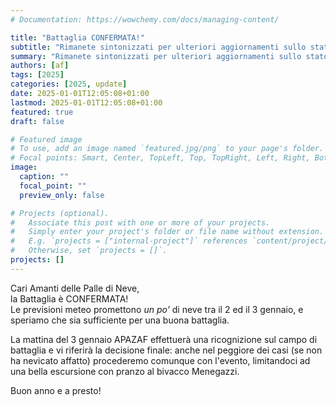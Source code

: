 ```yaml
---
# Documentation: https://wowchemy.com/docs/managing-content/

title: "Battaglia CONFERMATA!"
subtitle: "Rimanete sintonizzati per ulteriori aggiornamenti sullo stato della neve il 3 gennaio"
summary: "Rimanete sintonizzati per ulteriori aggiornamenti sullo stato della neve il 3 gennaio"
authors: [af]
tags: [2025]
categories: [2025, update]
date: 2025-01-01T12:05:08+01:00
lastmod: 2025-01-01T12:05:08+01:00
featured: true
draft: false

# Featured image
# To use, add an image named `featured.jpg/png` to your page's folder.
# Focal points: Smart, Center, TopLeft, Top, TopRight, Left, Right, BottomLeft, Bottom, BottomRight.
image:
  caption: ""
  focal_point: ""
  preview_only: false

# Projects (optional).
#   Associate this post with one or more of your projects.
#   Simply enter your project's folder or file name without extension.
#   E.g. `projects = ["internal-project"]` references `content/project/deep-learning/index.md`.
#   Otherwise, set `projects = []`.
projects: []
---
```


Cari Amanti delle Palle di Neve,  
la Battaglia è CONFERMATA!  
Le previsioni meteo promettono *un po'* di neve tra il 2 ed il 3 gennaio, e speriamo che sia sufficiente per una buona battaglia.

La mattina del 3 gennaio APAZAF effettuerà una ricognizione sul campo di battaglia e vi riferirà la decisione finale:
anche nel peggiore dei casi (se non ha nevicato affatto) procederemo comunque con l'evento,
limitandoci ad una bella escursione con pranzo al bivacco Menegazzi.

Buon anno e a presto!
